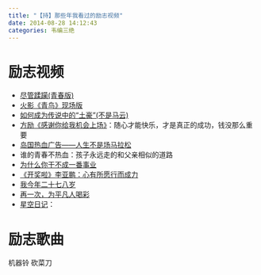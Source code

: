 ```yaml
---
title: "【持】那些年我看过的励志视频"
date: 2014-08-28 14:12:43
categories: 韦编三绝
---
```

# 励志视频

  * [尽管蹂躏(青春版)](http://v.youku.com/v_show/id_XNzYyMTAwOTI0.html)
  * [火影《青鸟》现场版](http://v.youku.com/v_show/id_XNzU0MDMxOTUy.html "Link: http://v.youku.com/v_show/id_XNzU0MDMxOTUy.html" )
  * [如何成为传说中的“土豪”(不是马云)](http://v.youku.com/v_show/id_XNzg2Nzk5Njcy.html "Link: http://v.youku.com/v_show/id_XNzg2Nzk5Njcy.html" )
  * [方励《感谢你给我机会上场》](http://v.youku.com/v_show/id_XNzg2MDQyNzYw.html?qq-pf-to=pcqq.group)：随心才能快乐，才是真正的成功，钱没那么重要
  * [岛国热血广告——人生不是场马拉松](http://v.youku.com/v_show/id_XNjc1NDAzMjQ4.html "Link: http://v.youku.com/v_show/id_XNjc1NDAzMjQ4.html" )
  * 谁的青春不热血：孩子永远走的和父亲相似的道路
  * [为什么你干不成一番事业](http://v.youku.com/v_show/id_XNzQ0NjI4MTgw.html "Link: http://v.youku.com/v_show/id_XNzQ0NjI4MTgw.html" )
  * [《开奖啦》李亚鹏：心有所愿行而成力](http://www.iqiyi.com/v_19rrh8g098.html "Link: http://www.iqiyi.com/v_19rrh8g098.html" )
  * [我今年二十七八岁](http://www.miaopai.com/show/QOOHNbAkLLhNm8tgTujs5g__.htm "Link: http://www.miaopai.com/show/QOOHNbAkLLhNm8tgTujs5g__.htm" )
  * [再一次，为平凡人喝彩](http://www.miaopai.com/show/g1YsnG3zN58ce0dAfL8IPQ__.htm "Link: http://www.miaopai.com/show/g1YsnG3zN58ce0dAfL8IPQ__.htm" )
  * [星空日记](http://www.miaopai.com/show/QVe50grNG0tRcYdS-VMyHQ__.htm "Link: http://www.miaopai.com/show/QVe50grNG0tRcYdS-VMyHQ__.htm" )：

# 励志歌曲

机器铃 砍菜刀
